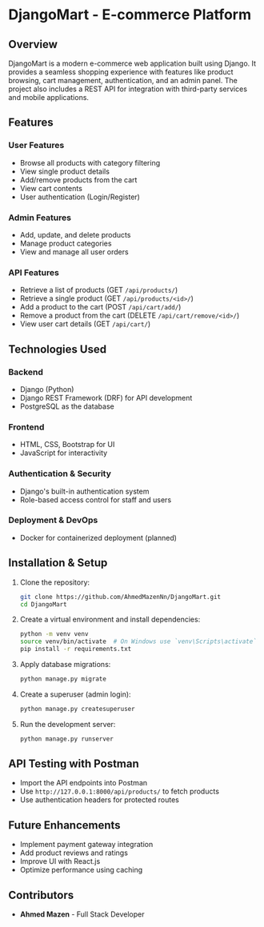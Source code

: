 # DjangoMart - E-commerce Platform

## Overview
DjangoMart is a modern e-commerce web application built using Django. It provides a seamless shopping experience with features like product browsing, cart management, authentication, and an admin panel. The project also includes a REST API for integration with third-party services and mobile applications.

## Features
### **User Features**
- Browse all products with category filtering
- View single product details
- Add/remove products from the cart
- View cart contents
- User authentication (Login/Register)

### **Admin Features**
- Add, update, and delete products
- Manage product categories
- View and manage all user orders

### **API Features**
- Retrieve a list of products (GET `/api/products/`)
- Retrieve a single product (GET `/api/products/<id>/`)
- Add a product to the cart (POST `/api/cart/add/`)
- Remove a product from the cart (DELETE `/api/cart/remove/<id>/`)
- View user cart details (GET `/api/cart/`)

## Technologies Used
### **Backend**
- Django (Python)
- Django REST Framework (DRF) for API development
- PostgreSQL as the database

### **Frontend**
- HTML, CSS, Bootstrap for UI
- JavaScript for interactivity

### **Authentication & Security**
- Django's built-in authentication system
- Role-based access control for staff and users

### **Deployment & DevOps**
- Docker for containerized deployment (planned)

## Installation & Setup
1. Clone the repository:
   ```bash
   git clone https://github.com/AhmedMazenNn/DjangoMart.git
   cd DjangoMart
   ```
2. Create a virtual environment and install dependencies:
   ```bash
   python -m venv venv
   source venv/bin/activate  # On Windows use `venv\Scripts\activate`
   pip install -r requirements.txt
   ```
3. Apply database migrations:
   ```bash
   python manage.py migrate
   ```
4. Create a superuser (admin login):
   ```bash
   python manage.py createsuperuser
   ```
5. Run the development server:
   ```bash
   python manage.py runserver
   ```

## API Testing with Postman
- Import the API endpoints into Postman
- Use `http://127.0.0.1:8000/api/products/` to fetch products
- Use authentication headers for protected routes

## Future Enhancements
- Implement payment gateway integration
- Add product reviews and ratings
- Improve UI with React.js
- Optimize performance using caching

## Contributors
- **Ahmed Mazen** - Full Stack Developer

